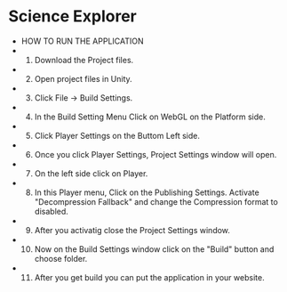 # Science Explorer
- HOW TO RUN THE APPLICATION
- 1. Download the Project files.
- 2. Open project files in Unity.
- 3. Click File -> Build Settings.
- 4. In the Build Setting Menu Click on WebGL on the Platform side.
- 5. Click Player Settings on the Buttom Left side.
- 6. Once you click Player Settings, Project Settings window will open.
- 7. On the left side click on Player.
- 8. In this Player menu, Click on the Publishing Settings. Activate "Decompression Fallback" and change the Compression format to disabled.
- 9. After you activatig close the Project Settings window.
- 10. Now on the Build Settings window click on the "Build" button and choose folder.
- 11. After you get build you can put the application in your website.
